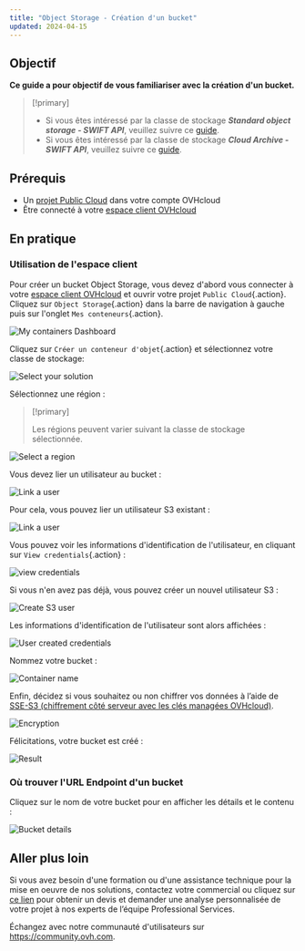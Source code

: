 ```yaml
---
title: "Object Storage - Création d'un bucket"
updated: 2024-04-15
---
```


## Objectif

**Ce guide a pour objectif de vous familiariser avec la création d'un bucket.**

> [!primary]
>
> - Si vous êtes intéressé par la classe de stockage ***Standard object storage - SWIFT API***, veuillez suivre ce [guide](pcs_create_container1.).
> - Si vous êtes intéressé par la classe de stockage ***Cloud Archive - SWIFT API***, veuillez suivre ce [guide](pca_create_container1.).
>

## Prérequis

- Un [projet Public Cloud](https://www.ovhcloud.com/fr/public-cloud/) dans votre compte OVHcloud
- Être connecté à votre [espace client OVHcloud](https://www.ovh.com/auth/?action=gotomanager&from=https://www.ovh.com/fr/&ovhSubsidiary=fr)

## En pratique

### Utilisation de l'espace client

Pour créer un bucket Object Storage, vous devez d'abord vous connecter à votre [espace client OVHcloud](https://www.ovh.com/auth/?action=gotomanager&from=https://www.ovh.com/fr/&ovhSubsidiary=fr) et ouvrir votre projet `Public Cloud`{.action}. Cliquez sur `Object Storage`{.action} dans la barre de navigation à gauche puis sur l'onglet `Mes conteneurs`{.action}.

![My containers Dashboard](highperf-create-container-2022092808185322.png)

Cliquez sur `Créer un conteneur d'objet`{.action} et sélectionnez votre classe de stockage:

![Select your solution](highperf-create-container-20220928081750384.png)

Sélectionnez une région :

> [!primary]
>
> Les régions peuvent varier suivant la classe de stockage sélectionnée.
>

![Select a region](highperf-create-container-20220928082104424.png)

Vous devez lier un utilisateur au bucket :

![Link a user](highperf-create-container-20220928082210758.png)

Pour cela, vous pouvez lier un utilisateur S3 existant :

![Link a user](highperf-create-container-20220928082306958.png)

Vous pouvez voir les informations d'identification de l'utilisateur, en cliquant sur `View credentials`{.action} :

![view credentials](highperf-create-container-20220928082435427.png)

Si vous n'en avez pas déjà, vous pouvez créer un nouvel utilisateur S3 :

![Create S3 user](highperf-create-container-20220928082604314.png)

Les informations d'identification de l'utilisateur sont alors affichées :

![User created credentials](highperf-create-container-20220928082836834.png)

Nommez votre bucket :

![Container name](highperf-create-container-20220928082938155.png)

Enfin, décidez si vous souhaitez ou non chiffrer vos données à l’aide de [SSE-S3 (chiffrement côté serveur avec les clés managées OVHcloud)](s3_encrypt_your_objects_with_sse_c1.).

![Encryption](create-container-encryption.PNG)

Félicitations, votre bucket est créé :

![Result](highperf-create-container-20220928083209650.png)

### Où trouver l'URL Endpoint d'un bucket

Cliquez sur le nom de votre bucket pour en afficher les détails et le contenu :

![Bucket details](highperf-create-container-20220928091433895.png)

## Aller plus loin

Si vous avez besoin d'une formation ou d'une assistance technique pour la mise en oeuvre de nos solutions, contactez votre commercial ou cliquez sur [ce lien](https://www.ovhcloud.com/fr/professional-services/) pour obtenir un devis et demander une analyse personnalisée de votre projet à nos experts de l’équipe Professional Services.

Échangez avec notre communauté d'utilisateurs sur <https://community.ovh.com>.